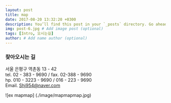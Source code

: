 ```yaml
---
layout: post
title: map
date: 2017-08-20 13:32:20 +0300
description: You’ll find this post in your `_posts` directory. Go ahead and edit it and re-build the site to see your changes. # Add post description (optional)
img: post-6.jpg # Add image post (optional)
tags: [Intro, 오시는길]
author: # Add name author (optional)
---
```


<script type="text/javascript"
	src="https://openapi.map.naver.com/openapi/v3/maps.js?clientId=mg6WE1ZUhziVcIsKUuZd&submodules=geocoder"></script>

**<h3 class="p2">찾아오시는 길</h3>**
서울 은평구 역촌동 13 - 42<br>
tel. 02 - 383 - 9690  / fax. 02-388 - 9690<br>
hp. 010 - 3223 - 9690 / 016 - 223 - 9690<br>
Email. Shj954@naver.com<br>

![ex mapmap] (./image/mapmapmap.jpg)
